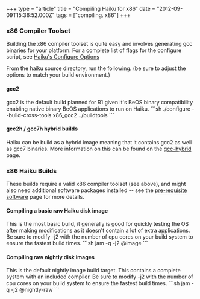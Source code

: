 +++
type = "article"
title = "Compiling Haiku for x86"
date = "2012-09-09T15:36:52.000Z"
tags = ["compiling. x86"]
+++

<h3>x86 Compiler Toolset</h3>
Building the x86 compiler toolset is quite easy and involves generating gcc binaries for your platform. For a complete list of flags for the configure script, see <a href='/guides/building/configure'>Haiku's Configure Options</a>

From the haiku source directory, run the following. (be sure to adjust the options to match your build environment.)
<h4>gcc2</h4>
gcc2 is the default build planned for R1 given it's BeOS binary compatibility enabling native binary BeOS applications to run on Haiku.
```sh
./configure --build-cross-tools x86_gcc2 ../buildtools
```

<h4>gcc2h / gcc7h hybrid builds</h4>
<p>Haiku can be build as a hybrid image meaning that it contains gcc2 as well as gcc7 binaries. More information on this can be found on the <a href='/guides/building/gcc-hybrid'>gcc-hybrid</a> page.</p>

<h3>x86 Haiku Builds</h3>
<p>These builds require a valid x86 compiler toolset (see above), and might also need additional software packages installed -- see the <a href="/guides/building/pre-reqs">pre-requisite software</a> page for more details.

<h4>Compiling a basic raw Haiku disk image</h4>
<p>This is the most basic build, it generally is good for quickly testing the OS after making modifications as it doesn't contain a lot of extra applications. Be sure to modify -j2 with the number of cpu cores on your build system to ensure the fastest build times.
```sh
jam -q -j2 @image
```
</p>

<h4>Compiling raw nightly disk images</h4>
This is the default nightly image build target. This contains a complete system with an included compiler. Be sure to modify -j2 with the number of cpu cores on your build system to ensure the fastest build times.
```sh
jam -q -j2 @nightly-raw
```

